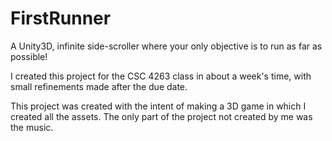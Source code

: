 # FirstRunner
 A Unity3D, infinite side-scroller where your only objective is to run as far as possible!

I created this project for the CSC 4263 class in about a week's time, with small refinements made after the due date.

This project was created with the intent of making a 3D game in which I created all the assets. The only part of the project not created by me was the music.
